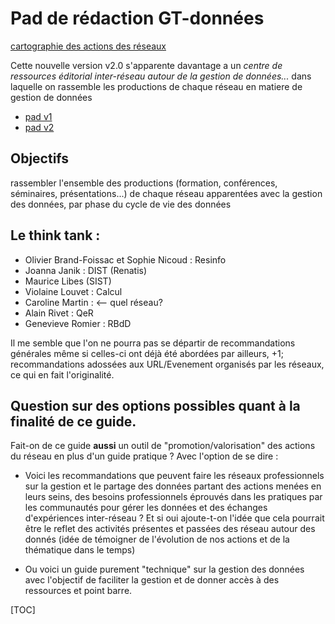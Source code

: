 # Pad de rédaction GT-données

[cartographie des actions des réseaux](http://www.cnrs.fr/mi/IMG/pdf/gtinterreseaux-cartosynthesev6.pdf)

Cette nouvelle version v2.0 s'apparente davantage a un *centre de
ressources éditorial inter-réseau autour de la gestion de données...*
dans laquelle on rassemble les productions de chaque réseau en
matiere de gestion de données

* [pad v1](https://etherpad.in2p3.fr/p/gbp-donnees)
* [pad v2](https://etherpad.in2p3.fr/p/gbp-donnees-v2)

## Objectifs 

rassembler l'ensemble des productions (formation, conférences,
séminaires, présentations...) de chaque réseau apparentées avec la
gestion des données, par phase du cycle de vie des données

## Le think tank :

- Olivier Brand-Foissac et Sophie Nicoud : Resinfo
- Joanna Janik : DIST (Renatis)  
- Maurice Libes (SIST)
- Violaine Louvet : Calcul
- Caroline Martin :  <-- quel réseau?
- Alain Rivet : QeR
- Genevieve Romier : RBdD

Il me semble que l'on ne pourra pas se départir de recommandations générales même si celles-ci ont déjà été abordées par ailleurs, 
+1;  recommandations adossées aux URL/Evenement organisés par les réseaux, ce qui en fait l'originalité.


## Question sur des options possibles quant à la finalité de ce guide.

Fait-on de ce guide **aussi**  un outil de "promotion/valorisation" des actions du réseau en plus d'un guide pratique ? Avec l'option de se dire :

-  Voici les recommandations que peuvent faire les réseaux professionnels sur la gestion et le partage des données partant des actions menées en leurs seins, des besoins professionnels éprouvés dans les pratiques par les communautés pour gérer les données  et des échanges d'expériences inter-réseau ? Et si oui ajoute-t-on l'idée que cela pourrait être le reflet des activités présentes et passées des réseau autour des donnés (idée de témoigner de l'évolution de nos actions et de la thématique dans le temps)

- Ou voici un guide purement "technique" sur la gestion des données avec l'objectif de faciliter la gestion et de donner accès à des ressources et point barre.


[TOC]